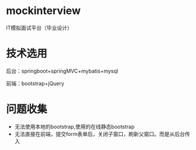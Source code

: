 # mockinterview
IT模拟面试平台（毕业设计）

# 技术选用
后台：springboot+springMVC+mybatis+mysql

前端：bootstrap+jQuery

# 问题收集
* 无法使用本地的bootstrap,使用的在线静态bootstrap
* 无法直接在前端，提交form表单后，关闭子窗口，刷新父窗口。而是从后台传入<script>到前端进行关闭子页面
